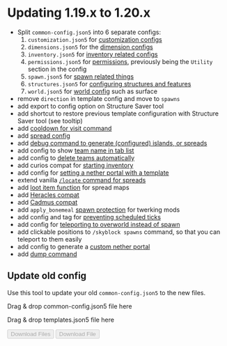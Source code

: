 # Updating 1.19.x to 1.20.x

- Split `common-config.json5` into 6 separate configs:
  1. `customization.json5` for [customization configs](config/customization.md)
  2. `dimensions.json5` for the [dimension configs](config/dimensions.md)
  3. `inventory.json5` for [inventory related configs](config/inventory.md)
  4. `permissions.json5` for [permissions](config/permissions.md), previously being the `Utility` section in the config
  5. `spawn.json5` for [spawn related things](config/spawn.md)
  6. `structures.json5` for [configuring structures and features](config/structures.md)
  7. `world.json5` for [world config](config/world.md) such as surface
- remove `direction` in template config and move to `spawns`
- add export to config option on Structure Saver tool
- add shortcut to restore previous template configuration with Structure Saver tool (see tooltip)
- add [cooldown for visit command](config/permissions.md#visits)
- add [spread config](packdev/packdev.md#configuring-templates)
- add [debug command to generate (configured) islands, or spreads](packdev/helpful.md#generate-command)
- add config to show [team name in tab list](config/customization.md#show-team-in-tab-list)
- add config to [delete teams automatically](config/customization.md#delete-teams-automatically)
- add curios compat for [starting inventory](config/inventory.md)
- add config for [setting a nether portal with a template](config/dimensions.md#the-nether)
- extend vanilla [`/locate` command for spreads](packdev/packdev.md#configuring-templates)
- add [loot item function](packdev/datapack.md#loot-item-function) for spread maps
- add [Heracles compat](compat.md#heracles)
- add [Cadmus compat](compat.md#cadmus)
- add `apply_bonemeal` [spawn protection](config/spawn.md#spawn-protection-events) for twerking mods
- add config and tag for [preventing scheduled ticks](config/world.md#prevent-scheduled-ticks)
- add config for [teleporting to overworld instead of spawn](config/world.md#leave-to-overworld)
- add clickable positions to `/skyblock spawns` command, so that you can teleport to them easily
- add config to generate a [custom nether portal](config/dimensions.md#custom-nether-portal)
- add [dump command](create_issues.md#dump-report)

## Update old config

Use this tool to update your old `common-config.json5` to the new files.

<div class="container">
<div class="drop-area" id="drop-area" ondrop="handleDrop(event)" ondragover="handleDragOver(event)">
<p>Drag & drop common-config.json5 file here</p>
</div>
<div class="drop-area" id="templates-drop-area" ondrop="handleTemplatesDrop(event)" ondragover="handleDragOverTemplates(event)">
    <p>Drag &amp; drop templates.json5 file here</p>
</div>
</div>

<div class="container">
<button class="download-button" id="download-button" disabled onclick="createAndDownloadFiles()">Download Files</button>
<button class="download-button" id="templates-download-button" disabled onclick="createAndDownloadTemplatesFile()">Download File</button>
</div>